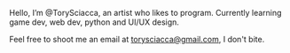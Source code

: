 Hello, I’m @TorySciacca, an artist who likes to program. Currently learning game dev, web dev, python and UI/UX design. 

Feel free to shoot me an email at torysciacca@gmail.com, I don't bite.
